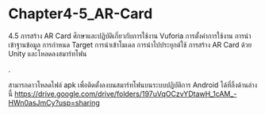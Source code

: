 # Chapter4-5_AR-Card
4.5 การสร้าง AR Card ศึกษาและปฏิบัติเกี่ยวกับการใช้งาน Vuforia การตั้งค่าการใช้งาน การนำเข้าฐานข้อมูล การกำหนด Target การนำเข้าโมเดล การนำไปประยุกต์ใช้ การสร้าง AR Card ด้วย Unity และโหลดลงสมาร์ทโฟน

.

สามารถดาวโหลดไฟล์ apk เพื่อติดตั้งลงบนสมาร์ทโฟนบนระบบปฏิบัติการ Android ได้ที่ลิ้งด้านล่างนี้
https://drive.google.com/drive/folders/197uVqOCzvYDtawH_1cAM_-HWn0asJmCy?usp=sharing
